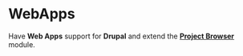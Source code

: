 # WebApps

Have **Web Apps** support for **Drupal** and extend the **[Project Browser](https://www.drupal.org/project/project_browser)** module.

